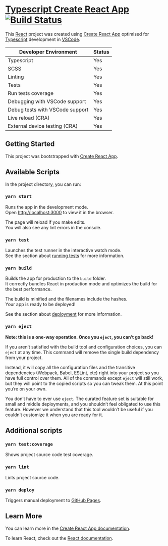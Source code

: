 # [Typescript Create React App](https://deadlyfingers.github.io/TypescriptCreateReactApp/) [![Build Status](https://travis-ci.org/deadlyfingers/TypescriptCreateReactApp.svg?branch=master)](https://travis-ci.org/deadlyfingers/TypescriptCreateReactApp)

This [React](https://reactjs.org/) project was created using [Create React App](https://github.com/facebook/create-react-app) optimised for [Typescript](https://www.typescriptlang.org/) development in [VSCode](https://code.visualstudio.com/).

| Developer Environment           | Status |
| ------------------------------- | ------ |
| Typescript                      | Yes    |
| SCSS                            | Yes    |
| Linting                         | Yes    |
| Tests                           | Yes    |
| Run tests coverage              | Yes    |
| Debugging with VSCode support   | Yes    |
| Debug tests with VSCode support | Yes    |
| Live reload (CRA)               | Yes    |
| External device testing (CRA)   | Yes    |

## Getting Started

This project was bootstrapped with [Create React App](https://github.com/facebook/create-react-app).

## Available Scripts

In the project directory, you can run:

### `yarn start`

Runs the app in the development mode.<br />
Open [http://localhost:3000](http://localhost:3000) to view it in the browser.

The page will reload if you make edits.<br />
You will also see any lint errors in the console.

### `yarn test`

Launches the test runner in the interactive watch mode.<br />
See the section about [running tests](https://facebook.github.io/create-react-app/docs/running-tests) for more information.

### `yarn build`

Builds the app for production to the `build` folder.<br />
It correctly bundles React in production mode and optimizes the build for the best performance.

The build is minified and the filenames include the hashes.<br />
Your app is ready to be deployed!

See the section about [deployment](https://facebook.github.io/create-react-app/docs/deployment) for more information.

### `yarn eject`

**Note: this is a one-way operation. Once you `eject`, you can’t go back!**

If you aren’t satisfied with the build tool and configuration choices, you can `eject` at any time. This command will remove the single build dependency from your project.

Instead, it will copy all the configuration files and the transitive dependencies (Webpack, Babel, ESLint, etc) right into your project so you have full control over them. All of the commands except `eject` will still work, but they will point to the copied scripts so you can tweak them. At this point you’re on your own.

You don’t have to ever use `eject`. The curated feature set is suitable for small and middle deployments, and you shouldn’t feel obligated to use this feature. However we understand that this tool wouldn’t be useful if you couldn’t customize it when you are ready for it.

## Additional scripts

### `yarn test:coverage`

Shows project source code test coverage.

### `yarn lint`

Lints project source code.

### `yarn deploy`

Triggers manual deployment to [GitHub Pages](https://pages.github.com/).

## Learn More

You can learn more in the [Create React App documentation](https://facebook.github.io/create-react-app/docs/getting-started).

To learn React, check out the [React documentation](https://reactjs.org/).
